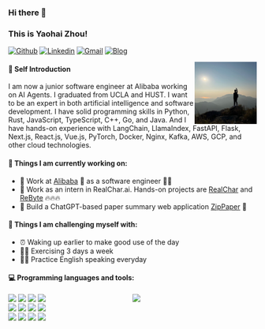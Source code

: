 ### Hi there 👋
### This is Yaohai Zhou!
[![Github](https://img.shields.io/badge/-Github-000?style=flat&logo=Github&logoColor=white)](https://github.com/yaohaizhou)
[![Linkedin](https://img.shields.io/badge/-LinkedIn-blue?style=flat&logo=Linkedin&logoColor=white)](https://www.linkedin.com/in/yaohai-zhou/)
[![Gmail](https://img.shields.io/badge/-Gmail-c14438?style=flat&logo=Gmail&logoColor=white)](mailto:zyh828482@gmail.com)
[![Blog](https://img.shields.io/badge/Blog-Chinese-red)](https://yaohaizhou.github.io/)


<img align="right" alt="img" src="https://github.com/yaohaizhou/yaohaizhou/blob/main/WechatIMG68.jpeg" width="25%" height="auto" />

#### 👦 Self Introduction

I am now a junior software engineer at Alibaba working on AI Agents. I graduated from UCLA and HUST. I want to be an expert in both artificial intelligence and software development. I have solid programming skills in Python, Rust, JavaScript, TypeScript, C++, Go, and Java. And I have hands-on experience with LangChain, LlamaIndex, FastAPI, Flask, Next.js, React.js, Vue.js, PyTorch, Docker, Nginx, Kafka, AWS, GCP, and other cloud technologies.

#### 🌱 Things I am currently working on: 
- 🔭 Work at [Alibaba](https://www.alibaba.com/) 🏢 as a software engineer 👨‍💻
- 🎯 Work as an intern in RealChar.ai. Hands-on projects are [RealChar](https://realchar.ai/) and [ReByte](https://rebyte.ai/) 🔥🔥🔥
- 📝 Build a ChatGPT-based paper summary web application [ZipPaper](https://zippaper.org/) 🚀

#### :muscle: Things I am challenging myself with:
- ⏰ Waking up earlier to make good use of the day
- 🚴‍♂️ Exercising 3 days a week
- 👋🏻 Practice English speaking everyday


#### :computer: Programming languages and tools: 
<p>
	<img width="50%" align="right" src="https://github-readme-stats.vercel.app/api?username=yaohaizhou&show_icons=true&hide_border=true" />
	
<code><img width="10%" src="https://www.vectorlogo.zone/logos/alibabagroup/alibabagroup-ar21.svg"></code>
<code><img width="10%" src="https://www.vectorlogo.zone/logos/python/python-ar21.svg"></code>
<code><img width="10%" src="https://www.vectorlogo.zone/logos/rust-lang/rust-lang-ar21.svg"></code>
<code><img width="10%" src="https://www.vectorlogo.zone/logos/java/java-ar21.svg"></code>
<br />
<code><img width="10%" src="https://upload.wikimedia.org/wikipedia/commons/thumb/d/d1/UCLA_Bruins_primary_logo.svg/2560px-UCLA_Bruins_primary_logo.svg.png"></code>
<code><img width="10%" src="https://www.vectorlogo.zone/logos/mysql/mysql-ar21.svg"></code>
<code><img width="10%" src="https://www.vectorlogo.zone/logos/pytorch/pytorch-ar21.svg"></code>
<code><img width="10%" src="https://www.vectorlogo.zone/logos/docker/docker-ar21.svg"></code>
<br />
<code><img width="10%" src="https://upload.wikimedia.org/wikipedia/en/c/c5/Hustseals.png"></code>
<code><img width="10%" src="https://media.licdn.com/dms/image/D4E12AQHnLknj0EYfBA/article-cover_image-shrink_720_1280/0/1684267676484?e=1709769600&v=beta&t=G09Y8YDXgIw4PM6Dx6cJS0f5YovTQ5egzg1lOvbHFiI"></code>
<code><img width="10%" src="https://techvify-software.com/wp-content/uploads/2023/12/llamaindex.png"></code>
<code><img width="10%" src="https://www.vectorlogo.zone/logos/alibabacloud/alibabacloud-ar21.svg"></code>
</p>
